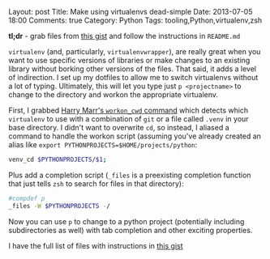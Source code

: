 Layout: post
Title: Make using virtualenvs dead-simple
Date: 2013-07-05 18:00
Comments: true
Category: Python
Tags: tooling,Python,virtualenv,zsh

__tl;dr__ - grab files from [this gist][thisgist] and follow the instructions in
`README.md`

`virtualenv` (and, particularly, `virtualenvwrapper`), are really great when
you want to use specific versions of libraries or make changes to an existing
library without borking other versions of the files. That said, it adds a level
of indirection. I set up my dotfiles to allow me to switch virtualenvs without
a lot of typing. Ultimately, this will let you type just `p <projectname>` to
change to the directory and workon the appropriate virtualenv.

First, I grabbed [Harry Marr's `workon_cwd` command](http://hmarr.com/2010/jan/19/making-virtualenv-play-nice-with-git/)
which detects which `virtualenv` to use with a combination of `git` or a file
called `.venv` in your base directory. I didn't want to overwrite `cd`, so
instead, I aliased a command to handle the workon script (assuming you've
already created an alias like `export PYTHONPROJECTS=$HOME/projects/python`:

```sh
venv_cd $PYTHONPROJECTS/$1;
```

Plus add a completion script (`_files` is a preexisting completion function
that just tells `zsh` to search for files in that directory):

```zsh
#compdef p
_files -W $PYTHONPROJECTS -/
```

Now you can use `p` to change to a python project (potentially including
subdirectories as well) with tab completion and other exciting properties.

I have the full list of files with instructions in [this gist][thisgist]

[thisgist]: https://gist.github.com/jtratner/5934189
